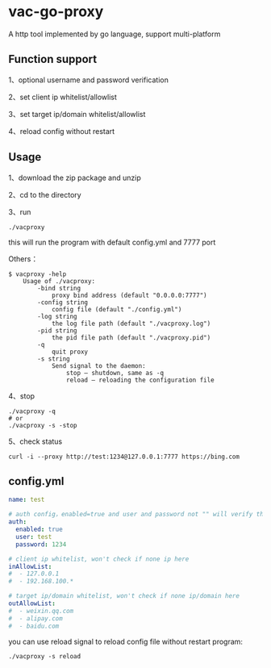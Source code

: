 # vac-go-proxy

A http tool implemented by go language, support multi-platform



## Function support

1、optional username and password verification

2、set client ip whitelist/allowlist

3、set target ip/domain whitelist/allowlist

4、reload config without restart

## Usage

1、download the zip package and unzip

2、cd to the directory

3、run

```shell
./vacproxy 
```
this will run the program with default config.yml and 7777 port

Others：

```shell
$ vacproxy -help
    Usage of ./vacproxy:
        -bind string
            proxy bind address (default "0.0.0.0:7777")
        -config string
            config file (default "./config.yml")
        -log string
            the log file path (default "./vacproxy.log")
        -pid string
            the pid file path (default "./vacproxy.pid")
        -q  
            quit proxy
        -s string
            Send signal to the daemon:
                stop — shutdown, same as -q
                reload — reloading the configuration file
```

4、stop

```shell
./vacproxy -q
# or
./vacproxy -s -stop
```

5、check status

```shell
curl -i --proxy http://test:1234@127.0.0.1:7777 https://bing.com
```

## config.yml

```yml
name: test

# auth config，enabled=true and user and password not "" will verify the credential
auth:
  enabled: true
  user: test
  password: 1234

# client ip whitelist, won't check if none ip here
inAllowList:
#  - 127.0.0.1
#  - 192.168.100.*

# target ip/domain whitelist, won't check if none ip/domain here
outAllowList:
#  - weixin.qq.com
#  - alipay.com
#  - baidu.com
```

you can use reload signal to reload config file without restart program:

```shell
./vacproxy -s reload
```